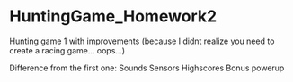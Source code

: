 # HuntingGame_Homework2
Hunting game 1 with improvements (because I didnt realize you need to create a racing game... oops...)

Difference from the first one:
Sounds
Sensors
Highscores
Bonus powerup
